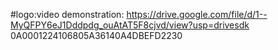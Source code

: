 #logo:video demonstration: https://drive.google.com/file/d/1--MyQFPY6eJ1Dddpdg_ouAtAT5F8cjvd/view?usp=drivesdk
0A0001224106805A36140A4DBEFD2230

